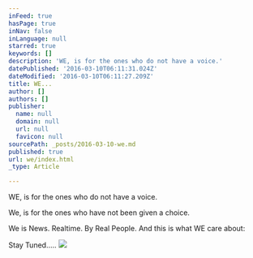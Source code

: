 ```yaml
---
inFeed: true
hasPage: true
inNav: false
inLanguage: null
starred: true
keywords: []
description: 'WE, is for the ones who do not have a voice.'
datePublished: '2016-03-10T06:11:31.024Z'
dateModified: '2016-03-10T06:11:27.209Z'
title: WE...
author: []
authors: []
publisher:
  name: null
  domain: null
  url: null
  favicon: null
sourcePath: _posts/2016-03-10-we.md
published: true
url: we/index.html
_type: Article

---
```

WE, is for the ones who do not have a voice.

We, is for the ones who have not been given a choice.

We is News. Realtime. By Real People.  And this is what WE care about:

Stay Tuned.....
![](https://the-grid-user-content.s3-us-west-2.amazonaws.com/eb59b91c-f97c-4438-8ee0-fc13dc8081be.jpg)